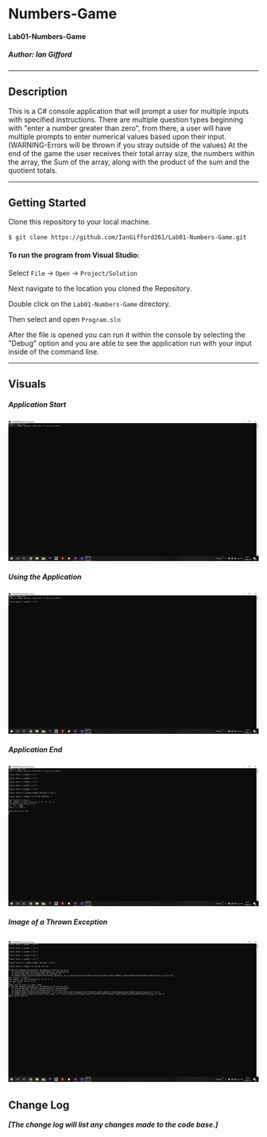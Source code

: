 # Numbers-Game #
#### Lab01-Numbers-Game
##### *Author: Ian Gifford*

------------------------------

## Description
This is a C# console application that will prompt a user for multiple inputs with specified instructions.
There are multiple question types beginning with "enter a number greater than zero", from there, a user will have multiple prompts to enter numerical values based upon their input. (WARNING-Errors will be thrown if you stray outside of the values)
At the end of the game the user receives their total array size, the numbers within the array, the Sum of the array, along with the product of the sum and the quotient totals.

------------------------------

## Getting Started
Clone this repository to your local machine.
```
$ git clone https://github.com/IanGifford261/Lab01-Numbers-Game.git
```
#### To run the program from Visual Studio:
Select ```File``` -> ```Open``` -> ```Project/Solution```

Next navigate to the location you cloned the Repository.

Double click on the ```Lab01-Numbers-Game``` directory.

Then select and open ```Program.sln```

After the file is opened you can run it within the console by selecting the "Debug" option and you are able to see the application run with your input inside of the command line.

------------------------------

## Visuals

##### Application Start
![Image 1](https://github.com/IanGifford261/Lab01-Numbers-Game/blob/master/Screenshot%20(100).png)
##### Using the Application
![Image 2](https://github.com/IanGifford261/Lab01-Numbers-Game/blob/master/Screenshot%20(101).png)
##### Application End
![Image 3](https://github.com/IanGifford261/Lab01-Numbers-Game/blob/master/Screenshot%20(102).png)
##### Image of a Thrown Exception
![Image 4](https://github.com/IanGifford261/Lab01-Numbers-Game/blob/master/Screenshot%20(103).png)
------------------------------

## Change Log
***[The change log will list any changes made to the code base.]***
